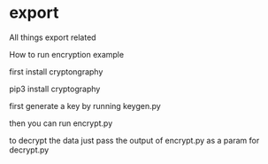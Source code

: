 # export
All things export related

How to run encryption example

 first install cryptongraphy

 pip3 install cryptography
 
first generate a key by running keygen.py

then you can run encrypt.py

to decrypt the data just pass the output of encrypt.py as a param for decrypt.py

